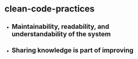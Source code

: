 # clean-code-practices

- ## Maintainability, readability, and understandability of the system
- ## Sharing knowledge is part of improving
